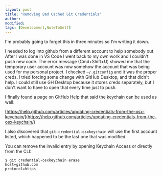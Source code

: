```yaml
---
layout: post
title: "Removing Bad Cached Git Credentials"
author:
modified:
tags: [Development,NoteToSelf]
---
```


I'm probably going to forget this in three minutes so I'm writing it down.

I needed to log into github from a different account to help somebody out. After I was done in VS Code I went back to my own work and I couldn't push new code. The error message (Cmd+Shift+U) 
showed me that the temporary user account was now somehow the account that was being used for my personal project. I checked `~/.gitconfig` and it was the proper creds. I tried forcing some change
with GitHub Desktop, and that didn't help. I could still use GH Desktop because it stores creds separately, but I don't want to have to open that every time just to push.

I finally found a page on GitHub Help that said the keychain can be used as well:  

[https://help.github.com/articles/updating-credentials-from-the-osx-keychain/](https://help.github.com/articles/updating-credentials-from-the-osx-keychain/)


I also discovered that `git-credential-osxkeychain` will use the first account listed, which happened to be the last one that was modified.

You can remove the invalid entry by opening Keychain Access or directly from the CLI:

```shell
$ git credential-osxkeychain erase
host=github.com
protocol=https
```